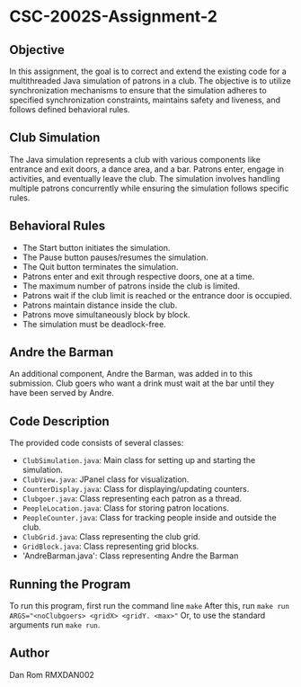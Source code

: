 # CSC-2002S-Assignment-2

## Objective
In this assignment, the goal is to correct and extend the existing code for a multithreaded Java simulation of patrons in a club. The objective is to utilize synchronization mechanisms to ensure that the simulation adheres to specified synchronization constraints, maintains safety and liveness, and follows defined behavioral rules.

## Club Simulation
The Java simulation represents a club with various components like entrance and exit doors, a dance area, and a bar. Patrons enter, engage in activities, and eventually leave the club. The simulation involves handling multiple patrons concurrently while ensuring the simulation follows specific rules.

## Behavioral Rules
- The Start button initiates the simulation.
- The Pause button pauses/resumes the simulation.
- The Quit button terminates the simulation.
- Patrons enter and exit through respective doors, one at a time.
- The maximum number of patrons inside the club is limited.
- Patrons wait if the club limit is reached or the entrance door is occupied.
- Patrons maintain distance inside the club.
- Patrons move simultaneously block by block.
- The simulation must be deadlock-free.

## Andre the Barman 
An additional component, Andre the Barman, was added in to this submission. Club goers who want a drink must wait at the bar until they have been served by Andre.

## Code Description
The provided code consists of several classes:
- `ClubSimulation.java`: Main class for setting up and starting the simulation.
- `ClubView.java`: JPanel class for visualization.
- `CounterDisplay.java`: Class for displaying/updating counters.
- `Clubgoer.java`: Class representing each patron as a thread.
- `PeopleLocation.java`: Class for storing patron locations.
- `PeopleCounter.java`: Class for tracking people inside and outside the club.
- `ClubGrid.java`: Class representing the club grid.
- `GridBlock.java`: Class representing grid blocks.
- 'AndreBarman.java': Class representing Andre the Barman

## Running the Program
To run this program, first run the command line 
`make`
After this, run
`make run ARGS="<noClubgoers> <gridX> <gridY. <max>"`
Or, to use the standard arguments run
`make run`.


## Author
Dan Rom
RMXDAN002

